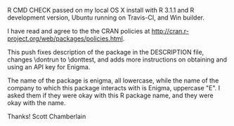 R CMD CHECK passed on my local OS X install with R 3.1.1 and R development version, Ubuntu running on Travis-CI, and Win builder.

I have read and agree to the the CRAN policies at http://cran.r-project.org/web/packages/policies.html.

This push fixes description of the package in the DESCRIPTION file, changes \dontrun to \donttest, and adds more instructions on obtaining and using an API key for Enigma. 

The name of the package is enigma, all lowercase, while the name of the company to which this package interacts with is Enigma, uppercase "E". I asked them if they were okay with this R package name, and they were okay with the name.

Thanks! Scott Chamberlain
